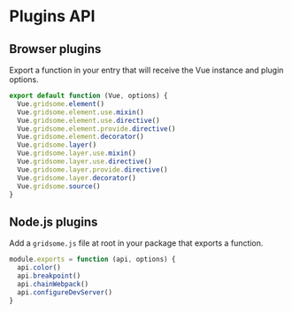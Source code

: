 # Plugins API

## Browser plugins

Export a function in your entry that will receive the Vue instance and plugin options.

```js
export default function (Vue, options) {
  Vue.gridsome.element()
  Vue.gridsome.element.use.mixin()
  Vue.gridsome.element.use.directive()
  Vue.gridsome.element.provide.directive()
  Vue.gridsome.element.decorator()
  Vue.gridsome.layer()
  Vue.gridsome.layer.use.mixin()
  Vue.gridsome.layer.use.directive()
  Vue.gridsome.layer.provide.directive()
  Vue.gridsome.layer.decorator()
  Vue.gridsome.source()
}
```

## Node.js plugins

Add a `gridsome.js` file at root in your package that exports a function.

```js
module.exports = function (api, options) {
  api.color()
  api.breakpoint()
  api.chainWebpack()
  api.configureDevServer()
}
```
